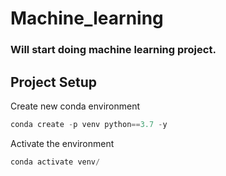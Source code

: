 # Machine_learning

### Will start doing machine learning project.

## Project Setup

Create new conda environment
``` Python
conda create -p venv python==3.7 -y
```

Activate the environment
``` Python
conda activate venv/
```